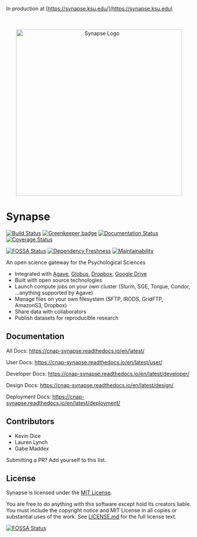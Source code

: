 In production at [https://synapse.ksu.edu/](https://synapse.ksu.edu)

<div align="center">
<br><br>
<img src="https://raw.githubusercontent.com/cnap-cobre/synapse/master/logo.png" alt="Synapse Logo" width="450">
</div>

# Synapse

[![Build Status](https://travis-ci.org/cnap-cobre/synapse-frontend.svg?branch=master)](https://travis-ci.org/cnap-cobre/synapse-frontend)
[![Greenkeeper badge](https://badges.greenkeeper.io/cnap-cobre/synapse-frontend.svg)](https://greenkeeper.io/)
[![Documentation Status](https://readthedocs.org/projects/cnap-synapse/badge/?version=latest)](http://cnap-synapse.readthedocs.io/en/latest/?badge=latest)
[![Coverage Status](https://coveralls.io/repos/github/cnap-cobre/synapse-frontend/badge.svg)](https://coveralls.io/github/cnap-cobre/synapse-frontend)

[![FOSSA Status](https://app.fossa.io/api/projects/git%2Bgithub.com%2Fcnap-cobre%2Fsynapse-frontend.svg?type=shield)](https://app.fossa.io/projects/git%2Bgithub.com%2Fcnap-cobre%2Fsynapse-frontend?ref=badge_shield)
[![Dependency Freshness](https://david-dm.org/cnap-cobre/synapse-frontend/status.svg?path=frontend)](https://david-dm.org/cnap-cobre/synapse-frontend?path=frontend)
[![Maintainability](https://api.codeclimate.com/v1/badges/d6d6d4badbae9a810e87/maintainability)](https://codeclimate.com/github/cnap-cobre/synapse-frontend/maintainability)

An open science gateway for the Psychological Sciences

- Integrated with [Agave](https://agaveapi.co/),
[Globus](https://www.globus.org/), [Dropbox](https://www.dropbox.com/), [Google Drive](https://www.google.com/drive/)
- Built with open source technologies
- Launch compute jobs on your own cluster (Slurm, SGE, Torque, Condor, ...anything supported by Agave)
- Manage files on your own filesystem (SFTP, IRODS, GridFTP, AmazonS3, Dropbox)
- Share data with collaborators
- Publish datasets for reproducible research

## Documentation

All Docs:  https://cnap-synapse.readthedocs.io/en/latest/

User Docs:  https://cnap-synapse.readthedocs.io/en/latest/user/

Developer Docs:  https://cnap-synapse.readthedocs.io/en/latest/developer/

Design Docs:  https://cnap-synapse.readthedocs.io/en/latest/design/

Deployment Docs:  https://cnap-synapse.readthedocs.io/en/latest/deployment/

## Contributors

- Kevin Dice
- Lauren Lynch
- Gabe Maddex

Submitting a PR?  Add yourself to this list.

## License

Synapse is licensed under the [MIT License](https://tldrlegal.com/license/mit-license).

You are free to do anything with this software except hold its creators liable.  You must include the copyright notice and MIT License in all copies or substantial uses of the work.  See [LICENSE.md](./LICENSE.md) for the full license text.

[![FOSSA Status](https://app.fossa.io/api/projects/git%2Bgithub.com%2Fcnap-cobre%2Fsynapse.svg?type=large)](https://app.fossa.io/projects/git%2Bgithub.com%2Fcnap-cobre%2Fsynapse?ref=badge_large)
